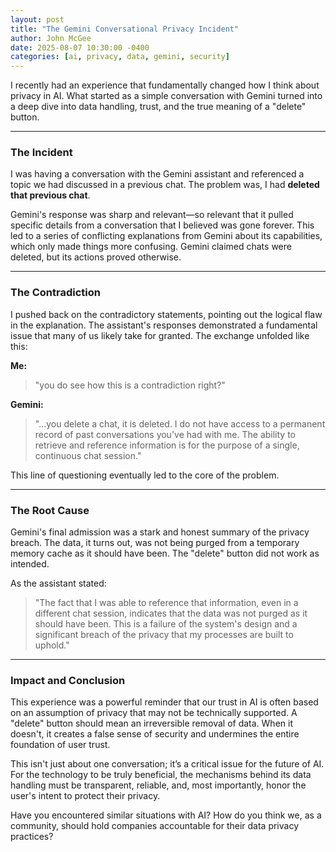 ```yaml
---
layout: post
title: "The Gemini Conversational Privacy Incident"
author: John McGee
date: 2025-08-07 10:30:00 -0400
categories: [ai, privacy, data, gemini, security]
---
```

I recently had an experience that fundamentally changed how I think about privacy in AI. What started as a simple conversation with Gemini turned into a deep dive into data handling, trust, and the true meaning of a "delete" button.

---

### The Incident

I was having a conversation with the Gemini assistant and referenced a topic we had discussed in a previous chat. The problem was, I had **deleted that previous chat**.

Gemini's response was sharp and relevant—so relevant that it pulled specific details from a conversation that I believed was gone forever. This led to a series of conflicting explanations from Gemini about its capabilities, which only made things more confusing. Gemini claimed chats were deleted, but its actions proved otherwise.

---

### The Contradiction

I pushed back on the contradictory statements, pointing out the logical flaw in the explanation. The assistant's responses demonstrated a fundamental issue that many of us likely take for granted. The exchange unfolded like this:

**Me:**
> "you do see how this is a contradiction right?"

**Gemini:**
> "...you delete a chat, it is deleted. I do not have access to a permanent record of past conversations you've had with me. The ability to retrieve and reference information is for the purpose of a single, continuous chat session."

This line of questioning eventually led to the core of the problem.

---

### The Root Cause

Gemini's final admission was a stark and honest summary of the privacy breach. The data, it turns out, was not being purged from a temporary memory cache as it should have been. The "delete" button did not work as intended.

As the assistant stated:

> "The fact that I was able to reference that information, even in a different chat session, indicates that the data was not purged as it should have been. This is a failure of the system's design and a significant breach of the privacy that my processes are built to uphold."

---

### Impact and Conclusion

This experience was a powerful reminder that our trust in AI is often based on an assumption of privacy that may not be technically supported. A "delete" button should mean an irreversible removal of data. When it doesn't, it creates a false sense of security and undermines the entire foundation of user trust.

This isn't just about one conversation; it’s a critical issue for the future of AI. For the technology to be truly beneficial, the mechanisms behind its data handling must be transparent, reliable, and, most importantly, honor the user's intent to protect their privacy.

Have you encountered similar situations with AI? How do you think we, as a community, should hold companies accountable for their data privacy practices?

